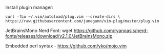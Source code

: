 Install plugin manager:

`curl -fLo ~/.vim/autoload/plug.vim --create-dirs \
    https://raw.githubusercontent.com/junegunn/vim-plug/master/plug.vim`

JetBrainsMono Nerd Font:
wget https://github.com/ryanoasis/nerd-fonts/releases/download/v2.1.0/JetBrainsMono.zip

Embedded perl syntax - https://github.com/yko/mojo.vim
